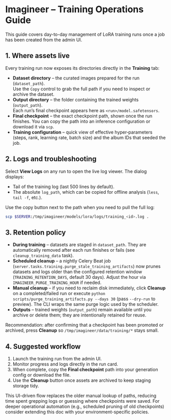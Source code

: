 # Imagineer – Training Operations Guide

This guide covers day-to-day management of LoRA training runs once a job has been created from the admin UI.

## 1. Where assets live

Every training run now exposes its directories directly in the **Training** tab:

- **Dataset directory** – the curated images prepared for the run (`dataset_path`).  
  Use the `Copy` control to grab the full path if you need to inspect or archive the dataset.
- **Output directory** – the folder containing the trained weights (`output_path`).  
  Each run’s final checkpoint appears here as `<run>/model.safetensors`.
- **Final checkpoint** – the exact checkpoint path, shown once the run finishes. You can copy the path into an inference configuration or download it via `scp`.
- **Training configuration** – quick view of effective hyper‑parameters (steps, rank, learning rate, batch size) and the album IDs that seeded the job.

## 2. Logs and troubleshooting

Select **View Logs** on any run to open the live log viewer. The dialog displays:

- Tail of the training log (last 500 lines by default).  
- The absolute `log_path`, which can be copied for offline analysis (`less`, `tail -f`, etc.).

Use the copy button next to the path when you need to pull the full log:  
```bash
scp $SERVER:/tmp/imagineer/models/lora/logs/training_<id>.log .
```

## 3. Retention policy

- **During training** – datasets are staged in `dataset_path`. They are automatically removed after each run finishes or fails (see `cleanup_training_data` task).  
- **Scheduled cleanup** – a nightly Celery Beat job (`server.tasks.training.purge_stale_training_artifacts`) now prunes datasets and logs older than the configured retention window (`TRAINING_RETENTION_DAYS`, default 30 days). Adjust the hour via `IMAGINEER_PURGE_TRAINING_HOUR` if needed.
- **Manual cleanup** – if you need to reclaim disk immediately, click **Cleanup** on a completed/failed run or execute `python scripts/purge_training_artifacts.py --days 30` (pass `--dry-run` to preview). The CLI wraps the same purge logic used by the scheduler.
- **Outputs** – trained weights (`output_path`) remain available until you archive or delete them; they are intentionally retained for reuse.

Recommendation: after confirming that a checkpoint has been promoted or archived, press **Cleanup** so `/tmp/imagineer/data/training/*` stays small.

## 4. Suggested workflow

1. Launch the training run from the admin UI.
2. Monitor progress and logs directly in the run card.
3. When complete, copy the **Final checkpoint** path into your generation config or download the file.
4. Use the **Cleanup** button once assets are archived to keep staging storage tidy.

This UI-driven flow replaces the older manual lookup of paths, reducing time spent grepping logs or guessing where checkpoints were saved. For deeper operational automation (e.g., scheduled pruning of old checkpoints) consider extending this doc with your environment-specific policies.
